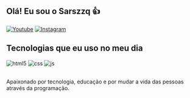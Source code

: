 ## Olá! Eu sou o Sarszzq 👍

[![Youtube](https://img.shields.io/badge/YouTube-FF0000?style=for-the-badge&logo=youtube&logoColor=white)](https://www.youtube.com/@Sarszzq)
[![Instagram](https://img.shields.io/badge/Instagram-E4405F?style=for-the-badge&logo=instagram&logoColor=white)](https://www.instagram.com/sarszzq/)

## Tecnologias que eu uso no meu dia

<div style="display: inline_block">
  <img align="center" alt="html5" src="https://img.shields.io/badge/HTML5-E34F26?style=for-the-badge&logo=html5&logoColor=white" />
  <img align="center" alt="css" src="https://img.shields.io/badge/CSS3-1572B6?style=for-the-badge&logo=css3&logoColor=white" />
  <img align="center" alt="js" src="https://img.shields.io/badge/JavaScript-F7DF1E?style=for-the-badge&logo=javascript&logoColor=black" />
</div><br/>

Apaixonado por tecnologia, educação e por mudar a vida das pessoas através da programação.

